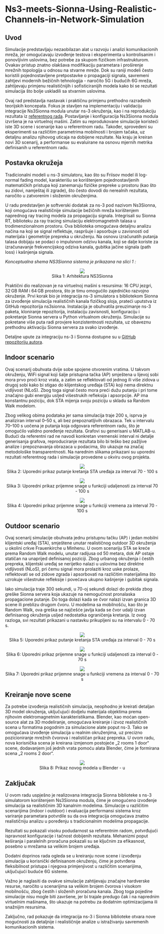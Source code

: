 # Ns3-meets-Sionna-Using-Realistic-Channels-in-Network-Simulation

## Uvod
Simulacije predstavljaju nezaobilazan alat u razvoju i analizi komunikacionih mreža, jer omogućavaju izvođenje testova i eksperimenta u kontrolisanim i ponovljivim uslovima, bez potrebe za skupom fizičkom infrastrukturom. Ovakav pristup znatno olakšava modifikaciju parametara i proširenje mrežnih topologija u odnosu na stvarne mreže. Dok su raniji modeli često koristili pojednostavljene pretpostavke o propagaciji signala, savremeni zahtjevi modernih bežičnih tehnologija - naročito 5G i budućih 6G mreža, zahtijevaju primjenu realističnijih i sofisticiranijih modela kako bi se rezultati simulacija što bolje uskladili sa stvarnim uslovima.

Ovaj rad predstavlja nastavak i praktičnu primjenu prethodno razrađenih teorijskih koncepata. Fokus je stavljen na implementaciju i validaciju integracije Ns3Sionna modula unutar ns-3 okruženja, kao i na reprodukciju rezultata iz [referentnog rada](https://arxiv.org/pdf/2412.20524). Postavljanje i konfiguracija Ns3Sionna modula izvršena je na virtuelnoj mašini. Zatim su reprodukovane simulacije koristeći iste 3D scene i scenarije kao u referentnom radu. Također, sprovedeni su eksperimenti sa različitim parametrima mobilnosti i brojem tačaka, uz detaljnu analizu njihovog uticaja na dobijene rezultate. Na kraju je kreiran novi 3D scenarij, a performanse su evaluirane na osnovu mjernih metrika definisanih u referentnom radu.

## Postavka okružeja

Tradicionalni modeli u ns-3 simulatoru, kao što su Friisov model ili log-normal fading model, karakterišu se korištenjem pojednostavljenih matematičkih pristupa koji zanemaruju fizičke prepreke u prostoru (kao što su zidovi, namještaj ili zgrade), što često dovodi do nerealnih rezultata, naročito u zatvorenim i složenim okruženjima.

U radu predstavljen je softverski dodatak za ns-3 pod nazivom Ns3Sionna, koji omogućava realističnije simulacije bežičnih mreža korištenjem naprednog ray tracing modela za propagaciju signala. Integrisali su Sionna RT, biblioteku za ray tracing simulaciju elektromagnetnih talasa u trodimenzionalnom prostoru. Ova biblioteka omogućava detaljnu analizu načina na koji se signal reflektuje, raspršuje i apsorbuje u zavisnosti od materijala i geometrije prepreka u okruženju. Na osnovu izračunatih putanja talasa dobijaju se podaci o impulsnom odzivu kanala, koji se dalje koriste za izračunavanje frekvencijskog odziva kanala, gubitka jačine signala (path loss) i kašnjenja signala.

*Konceptualna shema NS3Sionna sistema je prikazana na slici 1 :*

<p align="center">
<img src="Slike/arhitektura.jpg" ">
<br>
Slika 1: Arhitektura NS3Sionna
</p>

Praktični dio realizovan je na virtuelnoj mašini s resursima: 16 CPU jezgri, 32 GB RAM i 64 GB prostora, što je timu omogućilo zajedničko razvojno okruženje. Prvi korak bio je integracija ns-3 simulatora s bibliotekom Sionna za izvođenje simulacija realističnih kanala fizičkog sloja, prateći uputstva iz GitHub repozitorija ns3sionna. Instalacija je obuhvatila preuzimanje ns-3 paketa, kloniranje repozitorija, instalaciju zavisnosti, konfiguraciju i pokretanje Sionna servera u Python virtualnom okruženju. Simulacije su pokretane više puta radi provjere konzistentnosti rezultata, uz obaveznu prethodnu aktivaciju Sionna servera za svako izvođenje.

Detaljne upute za integraciju ns-3 i Sionna dostupne su u [GitHub repozitoriju autora](https://github.com/tkn-tub/ns3sionna?tab=readme-ov-file). 

## Indoor scenario

Ovaj scenarij obuhvata dvije sobe spojene otvorenim vratima. U takvom okruženju, WiFi signal koji šalje pristupna tačka (AP) smještena u lijevoj sobi mora prvo proći kroz vrata, a zatim se reflektovati od jednog ili više zidova u drugoj sobi kako bi stigao do klijentskog uređaja (STA) koji nema direktnu vidljivost (NLoS). Zbog toga signal često mora preći dužu putanju i pri tome značajno gubi energiju usljed višestrukih refleksija i apsorpcije. AP ima konstantnu poziciju, dok STA mijenja svoju poziciju u skladu sa Random Walk modelom. 

Zbog velikog obima podataka jer sama simulacija traje 200 s, isprva je analiziran interval 0–50 s, ali bez prepoznatljivih obrazaca. Tek u intervalu 70–100 s uočena je putanja koja odgovara referentnom radu, što je omogućilo validno poređenje rezultata. Grafovi su generisani u MATLAB-u. Budući da referentni rad ne navodi konkretan vremenski interval ni detalje generisanja grafova, reproduciranje rezultata bilo bi teško bez pažljive analize i prepoznavanja obrazaca u podacima, što ukazuje na značaj metodološke transparentnosti. Na narednim slikama prikazani su uporedni rezultati referentnog rada i simulacije provedene u okviru ovog projekta.


<p align="center">
<img src="Slike/indoor_Uporedni_prikaz.jpg" ">
<br>
Slika 2: Uporedni prikaz putanje kretanja STA uređaja za interval 70 - 100 s
</p>

<p align="center">
<img src="Slike/rxoverdistance_uporedni_prikaz.png" ">
<br>
Slika 3: Uporedni prikaz prijemne snage u funkciji udaljenosti za interval 70 - 100 s
</p>

<p align="center">
<img src="Slike/rxovertime_uporedni_prikaz.png" ">
<br>
Slika 4: Uporedni prikaz prijemne snage u funkciji vremena za interval 70 - 100 s
</p>

## Outdoor scenario

Ovaj scenarij simulacije obuhvata jednu pristupnu tačku (AP) i jedan mobilni klijentski uređaj (STA), smještene unutar realističnog outdoor 3D okruženja u okolini crkve Frauenkirche u Minhenu. U ovom scenariju STA se kreće prema Random Walk modelu, unutar radijusa od 50 metara, dok AP ostaje statičan na unaprijed definisanoj poziciji. Zbog urbanog okruženja i čestih prepreka, klijentski uređaj se nerijetko nalazi u uslovima bez direktne vidljivosti (NLoS), pri čemu signal mora prolaziti kroz uske prolaze, reflektovati se od zidove zgrada i apsorbovati na različitim materijalima što uzrokuje višestruke refleksije i povećava ukupno kašnjenje i gubitak signala.

Iako simulacija traje 300 sekundi, u 70-oj sekundi dolazi do prekida zbog greške Sionna servera koja ukazuje na nemogućnost pronalaska propagacione putanje. Do toga dolazi kada se čvor nalazi izvan granica 3D scene ili preblizu drugom čvoru. U modelima sa mobilnošću, kao što je Random Walk, ova greška se najčešće javlja kada se čvor udalji izvan definisanog okruženja usljed nedostatka ograničenja kretanja. Iz ovog razloga, svi rezultati prikazani u nastavku prikupljeni su na intervalu 0 - 70 s.


<p align="center">
<img src="Slike/xyoutdoor_uporedni_prikaz.png" ">
<br>
Slika 5: Uporedni prikaz putanje kretanja STA uređaja za interval 0 - 70 s
</p>


<p align="center">
<img src="Slike/outdoor_rxdistance_uporedni_prikaz.png" ">
<br>
Slika 6: Uporedni prikaz prijemne snage u funkciji udaljenosti za interval 0 - 70 s
</p>

<p align="center">
<img src="Slike/outdoorrxovertime_uporedni_prikaz.jpg" ">
<br>
Slika 7: Uporedni prikaz prijemne snage u funkciji vremena za interval 0 - 70 s
</p>

## Kreiranje nove scene
Za potrebe izvođenja realističnih simulacija, neophodno je kreirati detaljan 3D model okruženja, uključujući dodjelu materijala objektima prema njihovim elektromagnetnim karakteristikama. Blender, kao moćan open-source alat za 3D modeliranje, omogućava kreiranje i izvoz realističnih scena u formatima pogodnim za simulacione alate poput ns-3. Tako se omogućava izvođenje simulacija u realnim okruženjima, uz precizno pozicioniranje mrežnih čvorova i realističan prikaz prepreka. U ovom radu, nova korisnička scena je kreirana izmjenom postojeće „2 rooms 1 door“ scene, dodavanjem još jednih vrata pomoću alata Blender, čime je formirana scena „2 rooms 2 door“.

<p align="center">
<img src="Slike" ">
<br>
Slika 8: Prikaz novog modela u Blender - u
</p>

## Zaključak

U ovom radu uspješno je realizovana integracija Sionna biblioteke s ns-3 simulatorom korištenjem Ns3Sionna modula, čime je omogućeno izvođenje simulacija sa realističnim 3D kanalnim modelima. Simulacije u različitim scenarijima (indoor i outdoor) i evaluacija performansi sistema kroz variranje parametara potvrdile su da ova integracija omogućava znatno realističniju analizu u poređenju s tradicionalnim modelima propagacije.

Rezultati su pokazali visoku podudarnost sa referentnim radom, potvrđujući ispravnost konfiguracije i tačnost dobijenih rezultata. Mehanizmi poput keširanja i paralelnih proračuna pokazali su se ključnim za efikasnost, posebno u mrežama sa velikim brojem uređaja.

Dodatni doprinos rada ogleda se u kreiranju nove scene i izvođenju simulacija u korisnički definisanom okruženju, čime je potvrđena fleksibilnost pristupa i njegova primjenjivost u različitim scenarijima, uključujući buduće 6G sisteme.

Važno je naglasiti da ovakve simulacije zahtijevaju značajne hardverske resurse, naročito u scenarijima sa velikim brojem čvorova i visokom mobilnošću, zbog čestih i složenih proračuna kanala. Zbog toga pojedine simulacije nisu mogle biti završene, jer bi trajale predugo čak i na naprednim virtuelnim mašinama, što ukazuje na potrebu za dodatnim optimizacijama ili snažnijim resursima.

Zaključno, rad pokazuje da integracija ns-3 i Sionna biblioteke otvara nove mogućnosti za detaljnije i realističnije analize u istraživanju savremenih komunikacionih sistema.


